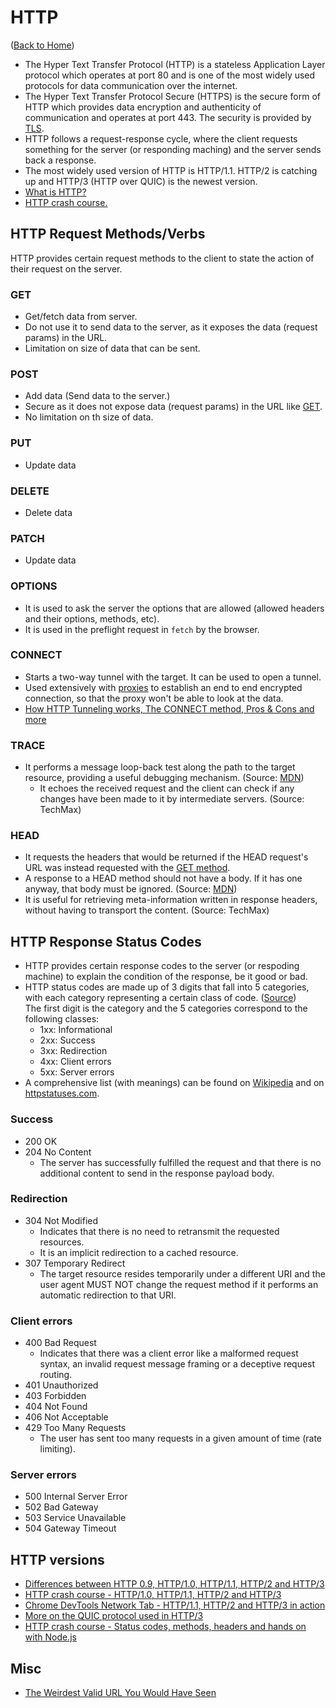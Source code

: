 # HTTP

([Back to Home](README.md))

-   The Hyper Text Transfer Protocol (HTTP) is a stateless Application Layer protocol which operates at port 80 and is one of the most widely used protocols for data communication over the internet.
-   The Hyper Text Transfer Protocol Secure (HTTPS) is the secure form of HTTP which provides data encryption and authenticity of communication and operates at port 443. The security is provided by [TLS](tls.md).
-   HTTP follows a request-response cycle, where the client requests something for the server (or responding maching) and the server sends back a response.
-   The most widely used version of HTTP is HTTP/1.1. HTTP/2 is catching up and HTTP/3 (HTTP over QUIC) is the newest version.
-   [What is HTTP?](https://www.youtube.com/watch?v=0OrmKCB0UrQ)
-   [HTTP crash course.](https://www.youtube.com/watch?v=iYM2zFP3Zn0)

## HTTP Request Methods/Verbs

HTTP provides certain request methods to the client to state the action of their request on the server.

### GET

-   Get/fetch data from server.
-   Do not use it to send data to the server, as it exposes the data (request params) in the URL.
-   Limitation on size of data that can be sent.

### POST

-   Add data (Send data to the server.)
-   Secure as it does not expose data (request params) in the URL like [GET](#get).
-   No limitation on th size of data.

### PUT

-   Update data

### DELETE

-   Delete data

### PATCH

-   Update data

### OPTIONS

-   It is used to ask the server the options that are allowed (allowed headers and their options, methods, etc).
-   It is used in the preflight request in `fetch` by the browser.

### CONNECT

-   Starts a two-way tunnel with the target. It can be used to open a tunnel.
-   Used extensively with [proxies](network_cycle.md/#:~:text=Proxy%20or%20load%20balancer) to establish an end to end encrypted connection, so that the proxy won't be able to look at the data.
-   [How HTTP Tunneling works, The CONNECT method, Pros & Cons and more](https://www.youtube.com/watch?v=PAJ5kK50qp8)

### TRACE

-   It performs a message loop-back test along the path to the target resource, providing a useful debugging mechanism. (Source: [MDN](https://developer.mozilla.org/en-US/docs/Web/HTTP/Methods/TRACE))
    -   It echoes the received request and the client can check if any changes have been made to it by intermediate servers. (Source: TechMax)

### HEAD

-   It requests the headers that would be returned if the HEAD request's URL was instead requested with the [GET method](#get).
-   A response to a HEAD method should not have a body. If it has one anyway, that body must be ignored. (Source: [MDN](https://developer.mozilla.org/en-US/docs/Web/HTTP/Methods/HEAD))
-   It is useful for retrieving meta-information written in response headers, without having to transport the content. (Source: TechMax)

## HTTP Response Status Codes

-   HTTP provides certain response codes to the server (or respoding machine) to explain the condition of the response, be it good or bad.
-   HTTP status codes are made up of 3 digits that fall into 5 categories, with each category representing a certain class of code. ([Source](https://pythonise.com/series/learning-flask/flask-http-methods)) <br /> The first digit is the category and the 5 categories correspond to the following classes:
    -   1xx: Informational
    -   2xx: Success
    -   3xx: Redirection
    -   4xx: Client errors
    -   5xx: Server errors
-   A comprehensive list (with meanings) can be found on [Wikipedia](https://en.wikipedia.org/wiki/List_of_HTTP_status_codes) and on [httpstatuses.com](https://httpstatuses.com/).

### Success

-   200 OK
-   204 No Content
    -   The server has successfully fulfilled the request and that there is no additional content to send in the response payload body.

### Redirection

-   304 Not Modified
    -   Indicates that there is no need to retransmit the requested resources.
    -   It is an implicit redirection to a cached resource.
-   307 Temporary Redirect
    -   The target resource resides temporarily under a different URI and the user agent MUST NOT change the request method if it performs an automatic redirection to that URI.

### Client errors

-   400 Bad Request
    -   Indicates that there was a client error like a malformed request syntax, an invalid request message framing or a deceptive request routing.
-   401 Unauthorized
-   403 Forbidden
-   404 Not Found
-   406 Not Acceptable
-   429 Too Many Requests
    -   The user has sent too many requests in a given amount of time (rate limiting).

### Server errors

-   500 Internal Server Error
-   502 Bad Gateway
-   503 Service Unavailable
-   504 Gateway Timeout

## HTTP versions

-   [Differences between HTTP 0.9, HTTP/1.0, HTTP/1.1, HTTP/2 and HTTP/3](https://www.youtube.com/watch?v=Kqgv4Xs8yDI&feature=emb_logo)
-   [HTTP crash course - HTTP/1.0, HTTP/1.1, HTTP/2 and HTTP/3](https://www.youtube.com/watch?v=0OrmKCB0UrQ)
-   [Chrome DevTools Network Tab - HTTP/1.1, HTTP/2 and HTTP/3 in action](https://www.youtube.com/watch?v=LBgfSwX4GDI)
-   [More on the QUIC protocol used in HTTP/3](https://docs.google.com/document/d/1gY9-YNDNAB1eip-RTPbqphgySwSNSDHLq9D5Bty4FSU/edit)
-   [HTTP crash course - Status codes, methods, headers and hands on with Node.js](https://www.youtube.com/watch?v=iYM2zFP3Zn0)

## Misc

-   [The Weirdest Valid URL You Would Have Seen](https://www.youtube.com/watch?v=7eMBQEXdles)
